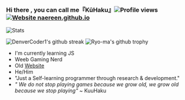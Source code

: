 ### Hi there , you can call me『KūHaku』![Profile views](https://gpvc.arturio.dev/SIREESHDEVARAJ) [![Website naereen.github.io](https://img.shields.io/website-up-down-green-red/https/naereen.github.io.svg)](https://sirdevhub.xyz)
![Stats](https://github-readme-stats.vercel.app/api?username=sireeshdevaraj&show_icons=true&theme=cobalt)

![DenverCoder1's github streak](https://github-readme-streak-stats.herokuapp.com/?user=sireeshdevaraj&theme=blue-green)
![Ryo-ma's github trophy](https://github-profile-trophy.vercel.app/?username=sireeshdevaraj&row=1)
-  I'm currently learning JS
-  Weeb Gaming Nerd
- Old [Website](https://sirdevhub.xyz)
- He/Him
- "Just a Self-learning programmer through research & development."
- *" We do not stop playing games because we grow old, we grow old because we stop playing"* ~ KuuHaku

